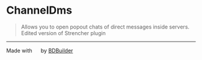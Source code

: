 # ChannelDms

> Allows you to open popout chats of direct messages inside servers.
> Edited version of Strencher plugin
<hr/>


<span>Made with <img src="https://discord.com/assets/0483f2b648dcc986d01385062052ae1c.svg" width="15" /> by <a href="https://github.com/Kyza/bdbuilder">BDBuilder</a></span>
